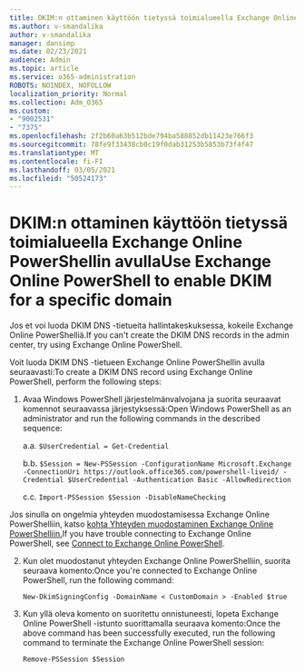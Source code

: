 ```yaml
---
title: DKIM:n ottaminen käyttöön tietyssä toimialueella Exchange Online PowerShellin avulla
ms.author: v-smandalika
author: v-smandalika
manager: dansimp
ms.date: 02/23/2021
audience: Admin
ms.topic: article
ms.service: o365-administration
ROBOTS: NOINDEX, NOFOLLOW
localization_priority: Normal
ms.collection: Adm_O365
ms.custom:
- "9002531"
- "7375"
ms.openlocfilehash: 2f2b60a63b512bde794ba588852db11423e766f3
ms.sourcegitcommit: 78fe9f33438cb0c19f0dab31253b5853b73f4f47
ms.translationtype: MT
ms.contentlocale: fi-FI
ms.lasthandoff: 03/05/2021
ms.locfileid: "50524173"
---
```

# <a name="use-exchange-online-powershell-to-enable-dkim-for-a-specific-domain"></a><span data-ttu-id="4b088-102">DKIM:n ottaminen käyttöön tietyssä toimialueella Exchange Online PowerShellin avulla</span><span class="sxs-lookup"><span data-stu-id="4b088-102">Use Exchange Online PowerShell to enable DKIM for a specific domain</span></span>

<span data-ttu-id="4b088-103">Jos et voi luoda DKIM DNS -tietueita hallintakeskuksessa, kokeile Exchange Online PowerShelliä.</span><span class="sxs-lookup"><span data-stu-id="4b088-103">If you can't create the DKIM DNS records in the admin center, try using Exchange Online PowerShell.</span></span> 

<span data-ttu-id="4b088-104">Voit luoda DKIM DNS -tietueen Exchange Online PowerShellin avulla seuraavasti:</span><span class="sxs-lookup"><span data-stu-id="4b088-104">To create a DKIM DNS record using Exchange Online PowerShell, perform the following steps:</span></span>

1. <span data-ttu-id="4b088-105">Avaa Windows PowerShell järjestelmänvalvojana ja suorita seuraavat komennot seuraavassa järjestyksessä:</span><span class="sxs-lookup"><span data-stu-id="4b088-105">Open Windows PowerShell as an administrator and run the following commands in the described sequence:</span></span>

    <span data-ttu-id="4b088-106">a.</span><span class="sxs-lookup"><span data-stu-id="4b088-106">a.</span></span> `$UserCredential = Get-Credential`

    <span data-ttu-id="4b088-107">b.</span><span class="sxs-lookup"><span data-stu-id="4b088-107">b.</span></span> `$Session = New-PSSession -ConfigurationName Microsoft.Exchange -ConnectionUri https://outlook.office365.com/powershell-liveid/ -Credential $UserCredential -Authentication Basic -AllowRedirection`

    <span data-ttu-id="4b088-108">c.</span><span class="sxs-lookup"><span data-stu-id="4b088-108">c.</span></span> `Import-PSSession $Session -DisableNameChecking`
    
<span data-ttu-id="4b088-109">Jos sinulla on ongelmia yhteyden muodostamisessa Exchange Online PowerShelliin, katso [kohta Yhteyden muodostaminen Exchange Online PowerShelliin.](https://docs.microsoft.com/powershell/exchange/connect-to-exchange-online-powershell)</span><span class="sxs-lookup"><span data-stu-id="4b088-109">If you have trouble connecting to Exchange Online PowerShell, see [Connect to Exchange Online PowerShell](https://docs.microsoft.com/powershell/exchange/connect-to-exchange-online-powershell).</span></span>

2. <span data-ttu-id="4b088-110">Kun olet muodostanut yhteyden Exchange Online PowerShelliin, suorita seuraava komento:</span><span class="sxs-lookup"><span data-stu-id="4b088-110">Once you're connected to Exchange Online PowerShell, run the following command:</span></span>

    `New-DkimSigningConfig -DomainName < CustomDomain > -Enabled $true`

3. <span data-ttu-id="4b088-111">Kun yllä oleva komento on suoritettu onnistuneesti, lopeta Exchange Online PowerShell -istunto suorittamalla seuraava komento:</span><span class="sxs-lookup"><span data-stu-id="4b088-111">Once the above command has been successfully executed, run the following command to terminate the Exchange Online PowerShell session:</span></span>

    `Remove-PSSession $Session` 



